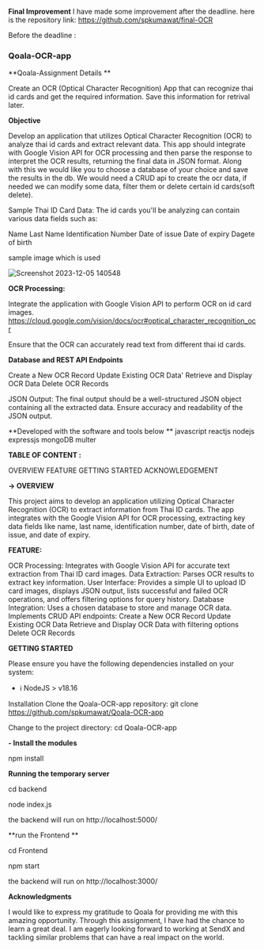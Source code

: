 


**Final Improvement** 
I have made some improvement after the deadline. here is the repository link:
https://github.com/spkumawat/final-OCR



Before the deadline : 
### Qoala-OCR-app

**Qoala-Assignment Details **

Create an OCR (Optical Character Recognition) App that can recognize thai id cards and get the required information. Save this information for retrival later.


**Objective**

Develop an application that utilizes Optical Character Recognition (OCR) to analyze thai id cards and extract relevant data. This app should integrate with Google Vision API for OCR processing and then parse the response to interpret the OCR results, returning the final data in JSON format.
Along with this we would like you to choose a database of your choice and save the results in the db. We would need a CRUD api to create the ocr data, if needed we can modify some data, filter them or delete certain id cards(soft delete).

Sample Thai ID Card Data:
The id cards you'll be analyzing can contain various data fields such as:

Name
Last Name
Identification Number
Date of issue
Date of expiry
Dagete of birth

sample image which is used

![Screenshot 2023-12-05 140548](https://github.com/spkumawat/Qoala-OCR-app/assets/89294297/b19fe393-f15f-4c41-8040-65b197af1938)


**OCR Processing:**

Integrate the application with Google Vision API to perform OCR on id card images. https://cloud.google.com/vision/docs/ocr#optical_character_recognition_ocr

Ensure that the OCR can accurately read text from different thai id cards.

**Database and REST API Endpoints**

Create a New OCR Record
Update Existing OCR Data'
Retrieve and Display OCR Data
Delete OCR Records

JSON Output:
The final output should be a well-structured JSON object containing all the extracted data.
Ensure accuracy and readability of the JSON output.


**Developed with the software and tools below **
javascript 
reactjs
nodejs
expressjs
mongoDB
multer


**TABLE OF CONTENT :**

OVERVIEW
FEATURE 
GETTING STARTED
ACKNOWLEDGEMENT

**-> OVERVIEW**

This project aims to develop an application utilizing Optical Character Recognition (OCR) to extract information from Thai ID cards. The app integrates with the Google Vision API for OCR processing, extracting key data fields like name, last name, identification number, date of birth, date of issue, and date of expiry.

**FEATURE:**

OCR Processing: Integrates with Google Vision API for accurate text extraction from Thai ID card images.
Data Extraction: Parses OCR results to extract key information.
User Interface: Provides a simple UI to upload ID card images, displays JSON output, lists successful and failed OCR operations, and offers filtering options for query history.
Database Integration: Uses a chosen database to store and manage OCR data. Implements CRUD API endpoints:
Create a New OCR Record
Update Existing OCR Data
Retrieve and Display OCR Data with filtering options
Delete OCR Records


**GETTING STARTED**

Please ensure you have the following dependencies installed on your system:

- ℹ️ NodeJS > v18.16

 Installation
Clone the Qoala-OCR-app repository:
git clone https://github.com/spkumawat/Qoala-OCR-app

Change to the project directory:
cd  Qoala-OCR-app


**- Install the modules**

npm install


**Running the temporary server**

cd backend

node index.js

the backend will run on http://localhost:5000/

**run the Frontend **

cd Frontend

npm start

the backend will run on http://localhost:3000/





**Acknowledgments**

I would like to express my gratitude to Qoala for providing me with this amazing opportunity. Through this assignment, I have had the chance to learn a great deal. I am eagerly looking forward to working at SendX and tackling similar problems that can have a real impact on the world.











